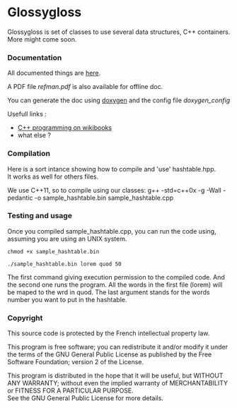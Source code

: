 Glossygloss
===========

  Glossygloss is set of classes to use several data structures, C++ containers.   
  More might come soon.

### Documentation

  All documented things are [here](http://blasterbug.github.io/glossygloss/ "Glossygloss Main Page").   
  
  A PDF file *refman.pdf* is also available for offline doc.   
  
  You can generate the doc using [doxygen](http://www.stack.nl/~dimitri/doxygen/ "Doxygen Main Page") and the config file *doxygen_config*
  
  Usefull links :
  - [C++ programming on wikibooks](http://en.wikibooks.org/wiki/C%2B%2B_Programming "C++ programming on wikibooks")
  - what else ?
  
### Compilation
  Here is a sort intance showing how to compile and 'use' hashtable.hpp.   
  It works as well for others files.   
  
  We use C++11, so to compile using our classes:
	g++ -std=c++0x -g -Wall -pedantic -o sample_hashtable.bin sample_hashtable.cpp
  
### Testing and usage
  Once you compiled sample_hashtable.cpp, you can run the code using,
  assuming you are using an 
  UNIX system.
  
	chmod +x sample_hashtable.bin

	./sample_hashtable.bin lorem quod 50
  
  The first command giving execution permission to the compiled code.
  And the second one runs the program.
  All the words in the first file (lorem) will be maped to the wrd in quod.
  The last argument stands for the words number you want to put in the hashtable.
  
### Copyright

  This source code is protected by the French intellectual property law.
  
  This program is free software; you can redistribute it and/or
  modify it under the terms of the GNU General Public License
  as published by the Free Software Foundation; version 2
  of the License.
  
  This program is distributed in the hope that it will be useful,
  but WITHOUT ANY WARRANTY; without even the implied warranty of
  MERCHANTABILITY or FITNESS FOR A PARTICULAR PURPOSE.  
  See the GNU General Public License for more details.



